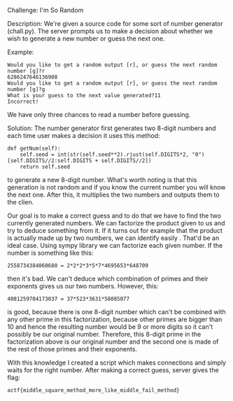 Challenge: I'm So Random

Description: We're given a source code for some sort of number generator
(chall.py). The server prompts us to make a decision about whether we wish to
generate a new number or guess the next one.

Example:
```
Would you like to get a random output [r], or guess the next random number [g]?r
6286247646136908
Would you like to get a random output [r], or guess the next random number [g]?g
What is your guess to the next value generated?11
Incorrect!
```
We have only three chances to read a number before guessing.

Solution:
The number generator first generates two 8-digit numbers and each time user
makes a decision it uses this method:
```
def getNum(self):
    self.seed = int(str(self.seed**2).rjust(self.DIGITS*2, "0")[self.DIGITS//2:self.DIGITS + self.DIGITS//2])
    return self.seed
```
to generate a new 8-digit number. What's worth noting is that this generation is
not random and if you know the current number you will know the next one.
After this, it multiplies the two numbers and outputs them to the clien.

Our goal is to make a correct guess and to do that we have to find the two
currently generated numbers. We can factorize the product given to us and try to
deduce something from it. If it turns out for example that the product is
actually made up by two numbers, we can identify easily . That'd be an ideal
case.
Using sympy library we can factorize each given number.
If the number is something like this:
```
2558734384060680 = 2*2*2*3*5*7*4695653*648709
```
then it's bad. We can't deduce which combination of primes and their exponents
gives us our two numbers. However, this:
```
4081259704173037 = 37*523*3631*58085077
```
is good, because there is one 8-digit number which can't be combined with any
other prime in this factorization, because other primes are bigger than 10 and
hence the resulting number would be 9 or more digits so it can't possibly be our
original number. Therefore, this 8-digit prime in the factorization above is our original number and the second one is made of the
rest of those primes and their exponents.

With this knowledge I created a script which makes connections and simply waits
for the right number. After making a correct guess, server gives the flag:
```
actf{middle_square_method_more_like_middle_fail_method}
```
